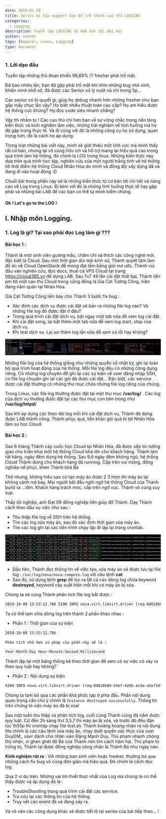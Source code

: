 ```yaml
---
date: 2019-01-18
title: Series bí kíp support dạo Để trở thành cao thủ LOGGING
categories:
  - Logging
description: Tuyển tập LOGGING từ mầm non tới đại học
author: manhdv
tags: [Beginer, Linux, Logging]
type: Document
---
```


### 1. Lời dạo đầu

Tuyển tập những thủ đoạn khiến 96,69% IT fresher phải trố mắt.

Đã bao nhiêu lần, bạn đã gặp phải trố mắt khi nhìn những bug nhỏ xinh, khiến mình khổ sở, đã được các Senior xử lý nuột nà chỉ trong 5p...

Các senior có bí quyết gì, giúp họ debug nhanh hơn những fresher như bạn gấp mấy chục lần vậy? Họ biết nhiều thuật toán cao cấp? Họ am hiểu được hệ thống cực khủng? Họ đọc code siêu nhanh chăng?

Vậy thì nhầm to ! Các cao thủ chỉ hơn bạn về sự vững chắc trong nền tảng kiến thức và kinh nghiệm làm việc, những trải nghiệm về tình huống mà họ đã gặp trong thực tế. Và đi cùng với đó là những công cụ họ sử dụng, quan trọng hơn, đó là cách họ áp dụng. 

Trong loạt những bài viết này, mình sẽ giới thiệu một lĩnh vực mà mình thấy rất cơ bản, nhưng lại vô cùng hữu ích và hỗ trợ mang lại hiệu quả cao trong quá trình làm hệ thống, đó chính là LOG trong linux. Những kiến thức này dựa trên quá trình học tập, nghiên cứu của một người trắng tinh về hệ thống tới thời điểm hệ thống Cloud Nhân Hòa do mình và đồng đội xây dựng đã và đang đi vào hoạt động :D 

Chuỗi bài trong phần này sẽ là những kiến thức từ cơ bản tới chi tiết và nâng cao về Log trong Linux. Đi kèm với đó là những tình huống thực tế hay gặp phải và những bài LAB để các bạn có thể tự mình kiểm chứng.
 
#### Ok ! Let's go to the LOG ! 

## I. Nhập môn Logging. 

### 1. Log là gì? Tại sao phải đọc Log làm gì ???

#### Bài học 1 : 

Thành là một sinh viên gương mẫu, chăm chỉ và thích các công nghệ mới, đặc biệt là Cloud. Sau một thời gian dùi mài kinh sử, Thành quyết tâm làm đồ án về Cloud OpenStack để mong đạt tấm bằng giỏi mơ ước. Thành vùi đầu vào nghiên cứu, đọc docs, thuê cả VPS Cloud tại trang https://cloud365.vn để dựng LAB. Sau 7x7 49 lần cài đặt thất bại, Thành liền pm tới một cao thủ Cloud trong cộng đồng là Gia Cát Tướng Công, hiện đang nắm quân tại Nhân Hòa. 

Gia Cát Tướng Công liền bày cho Thành 3 bước fix bug : 

 - Xác định các dịch vụ được cài đặt sẽ bắn ra những file log nào? Và những file log đó được đặt ở đâu?
 - Trong quá trình cài đặt dịch vụ, bật ngay một tab nữa để xem log cài đặt.
 - Khi cài đặt xong, lại bật thêm một tab nữa để xem log start, stop của dịch vụ.
 - Khi test dịch vụ. Lại soi thêm log lần nữa để xem có lỗi hay không?
	
![log](/images/img-logging/log-00.png)

Những file log của hệ thống giống như những quyển sổ nhật ký, ghi lại toàn bộ quá trình hoạt động của hệ thống. Mỗi file log đều có những công dụng riêng. Có những log chuyên để ghi lại các sự kiện về user đăng nhập SSH, có file log chuyên ghi lại các gói đã được cài đặt... Đặc biệt, các service được cài đặt thường có những thư mục chứa những file log riêng của chúng. 

Trong Linux, các file log thường được đặt tại một thư mục **/var/log/** . Các log của dịch vụ thường được đặt tại các thư mục con bên trong như **/var/log/httpd/**

Sau khi áp dụng các theo dõi log mỗi khi cài đặt dịch vụ, Thành đã dựng được LAB thành công. Thành phục quá, liền khăn gói quả bí tới Nhân Hòa tầm sư học Cloud. 

#### Bài học 2 : 

Sau 6 tháng Thành cày cuốc học Cloud tại Nhân Hòa, đã được sếp tin tưởng giao cho triển khai một hệ thống Cloud khá lớn cho khách hàng. Thành làm rất hăng, ngày đêm dựng hệ thống. Sau 9,6 ngày đêm không ngủ, hệ thống Cloud Thành dựng cho khách hàng đã running. Cấp trên vui mừng, đồng nghiệp nể phục, khen Thành khá Bá

Thế nhưng, không hiểu sao cứ tạo máy ảo được 2 3 hôm thì máy ảo lại không cánh mà bay.
Mọi người bắt đầu nghi ngờ hệ thống Cloud của Thành build ra ...lởm. Khách hàng trách móc, cấp trên ngờ vực. Thành vô cùng suy sụp. 

Thấy tội nghiệp, anh Đạt 09 đồng nghiệp liền giúp đỡ Thành. Dạy Thành cách theo dấu vụ việc như sau : 

 - Thu thập file log về SSH trên hệ thống.
 - Tìm các log xóa máy ảo, sau đó xác định thời gian xóa máy ảo.
 - Tìm các log ghi lại các tiến trình chạy lặp đi lặp lại trong crontab. 

![log](/images/img-logging/log-01.png)

 - Đầu tiên, Thành đọc thông tin về việc tạo, xóa máy ảo sẽ được lưu tại file log : `/var/log/nova/nova-compute.log` với câu lệnh **cat**. 
 - Sau đó, sử dụng lệnh **grep** để lọc ra tất cả các dòng log chứa keyword **destroyed**, keyword này xuất hiện mỗi khi có máy ảo bị xóa. 

Chúng ta sẽ cùng Thành phân tích file log bắt được : 

```sh
2018-10-08 15:53:12.706 5200 INFO nova.virt.libvirt.driver [req-04018b09-55ef-426b-acda-a5ef3d7784d9 6cdd7041895a4ce8a50636232e2ea62d c540d81b72bd4c119d5dd3e0a59a4ebd - default default] [instance: 3a505027-d426-43d0-9fe9-0086fcdad7b4] Instance destroyed successfully.
```

Ta có thể tạm chia dòng log trên thành 2 phần khác nhau :

 - Phần 1 : Thời gian của sự kiện
```sh
2018-10-08 15:53:12.706
```
	Phân tích nhỏ hơn cú pháp của phần này sẽ là : 

```sh
Year-Month-Day Hour-Minute-Second.Millisecond
```

Thành lập lại một bảng thống kê theo thời gian để xem có sự việc có xảy ra theo quy luật hay không?

 - Phần 2 : Nội dung sự kiện
 
```sh
5200 INFO nova.virt.libvirt.driver [req-04018b09-55ef-426b-acda-a5ef3d7784d9 6cdd7041895a4ce8a50636232e2ea62d c540d81b72bd4c119d5dd3e0a59a4ebd - default default] [instance: 3a505027-d426-43d0-9fe9-0086fcdad7b4] Instance destroyed successfully.
```

Chúng ta tạm bỏ qua các phần khá phức tạp ở phía đầu. Phần nội dung quan trọng cần chú ý chính là `Instance destroyed successfully`. Thông tin trên chứng tỏ việc máy ảo đã bị xóa!

Sau một tuần thu thập và phân tích log, cuối cùng Thành cũng đã nắm được quy luật. Cứ đến 2h sáng thứ 3,5,7 thì máy ảo bị xóa, và trước đó đều đặn lúc 1h55p thì crontap chạy file test.sh. Thành boàng hoàng nhận ra nội dung file chính là các câu lệnh xóa máy ảo, chạy dưới quyền xác thực của user DuyDM,, user dành cho nhân viên Đặng Mạnh Duy. Thủ phạm nhanh chóng thủ nhận, vì ghen ghét độ Bá của Thành nên tìm cách hãm hại. 
Thủ phạm bị trừng trị, Thành lại được đồng nghiệp công nhận là Thành Bá như ngày nào.  

**Kinh nghiệm rút ra** : Với những bạn sinh viên hoặc fresher, thường bỏ qua những cách fix bug vô cùng đơn giản mà hiệu quả. Đó chính là cách đọc log.

Qua 2 ví dụ trên. Những vai trò thiết thực nhất của Log mà chúng ta có thể thấy được và áp dụng đó là : 

 - TroubleShooting trong quá trình cài đặt các service.
 - Tra cứu lại các thông tin của hệ thống.
 - Truy vết các event đã và đang xảy ra.

Và vô vàn các công dụng khác sẽ được tiết lộ tại series của bài tiếp theo... !
